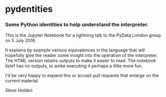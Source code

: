 # pydentities

### Some Python identities to help understand the interpreter.

This is the Jupyter Notebook for a lightning talk to the PyData London group on 5 July 2016.

It explains by example various equivalences in the language that will hopefully give the reader some
insight into the operation of the interpreter. The HTML version retains outputs to make it easier to read.
The notebook itslef has no outputs, to amke executing it perhaps a little more fun.

I'd be very happy to expand this or accept pull requests that enlarge on the current material.

_Steve Holden_
